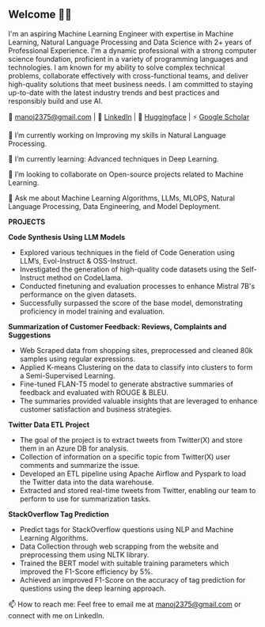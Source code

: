 Welcome 👋🏼
------------------------------------------------------------------------------------------------------------------------------------------------------------------------------------------------------------------------------------------------------------------------------------
I'm an aspiring Machine Learning Engineer with expertise in Machine Learning, Natural Language Processing and Data Science with 2+ years of Professional Experience. I'm a dynamic professional with a strong computer science foundation, proficient in a variety of programming languages and technologies. I am known for my ability to solve complex technical problems, collaborate effectively with cross-functional teams, and deliver high-quality solutions that meet business needs. I am committed to staying up-to-date with the latest industry trends and best practices and responsibly build and use AI.

📧 manoj2375@gmail.com | 💼 [LinkedIn](https://www.linkedin.com/in/manojathreyaa/]) | 🤖 [Huggingface](https://huggingface.co/Villian7) | ⚡ [Google Scholar](https://scholar.google.ca/citations?user=QHLQdloAAAAJ&hl=en)

🔭 I’m currently working on Improving my skills in Natural Language Processing.

🌱 I’m currently learning: Advanced techniques in Deep Learning.

👯 I’m looking to collaborate on Open-source projects related to Machine Learning.

💬 Ask me about Machine Learning Algorithms, LLMs, MLOPS, Natural Language Processing, Data Engineering, and Model Deployment.

**PROJECTS**

**Code Synthesis Using LLM Models**

- Explored various techniques in the field of Code Generation using LLM’s, Evol-Instruct & OSS-Instruct.
- Investigated the generation of high-quality code datasets using the Self-Instruct method on CodeLlama.
- Conducted finetuning and evaluation processes to enhance Mistral 7B's performance on the given datasets.
- Successfully surpassed the score of the base model, demonstrating proficiency in model training and evaluation.


**Summarization of Customer Feedback: Reviews, Complaints and Suggestions**

- Web Scraped data from shopping sites, preprocessed and cleaned 80k samples using regular expressions.
- Applied K-means Clustering on the data to classify into clusters to form a Semi-Supervised Learning.
- Fine-tuned FLAN-T5 model to generate abstractive summaries of feedback and evaluated with ROUGE & BLEU.
- The summaries provided valuable insights that are leveraged to enhance customer satisfaction and business strategies.

**Twitter Data ETL Project**

- The goal of the project is to extract tweets from Twitter(X) and store them in an Azure DB for analysis.
- Collection of information on a specific topic from Twitter(X) user comments and summarize the issue.
- Developed an ETL pipeline using Apache Airflow and Pyspark to load the Twitter data into the data warehouse.
- Extracted and stored real-time tweets from Twitter, enabling our team to perform to use for summarization tasks.

**StackOverflow Tag Prediction**

- Predict tags for StackOverflow questions using NLP and Machine Learning Algorithms.
- Data Collection through web scrapping from the website and preprocessing them using NLTK library.
- Trained the BERT model with suitable training parameters which improved the F1-Score efficiency by 5%.
- Achieved an improved F1-Score on the accuracy of tag prediction for questions using the deep learning approach.

📫 How to reach me: Feel free to email me at [manoj2375@gmail.com](manoj2375@gmail.com) or connect with me on LinkedIn.

